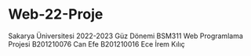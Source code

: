 # Web-22-Proje
Sakarya Üniversitesi 2022-2023 Güz Dönemi BSM311 Web Programlama Projesi
B201210076 Can Efe
B201210016 Ece İrem Kılıç
